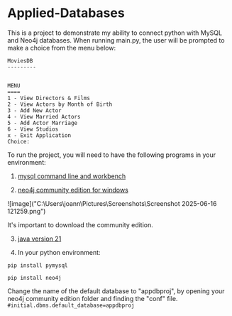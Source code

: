 # Applied-Databases

This is a project to demonstrate my ability to connect python with MySQL and Neo4j databases. When running main.py, the user will be prompted to make a choice from the menu below:

```
MoviesDB
---------


MENU
====
1 - View Directors & Films
2 - View Actors by Month of Birth
3 - Add New Actor
4 - View Married Actors
5 - Add Actor Marriage
6 - View Studios
x - Exit Application
Choice:
```

To run the project, you will need to have the following programs in your environment:

1. [mysql command line and workbench](https://dev.mysql.com/downloads/installer/) 

2. [neo4j community edition for windows](https://neo4j.com/deployment-center/)

![image]("C:\Users\joann\Pictures\Screenshots\Screenshot 2025-06-16 121259.png")

It's important to download the community edition.

3. [java version 21](https://adoptium.net/en-GB/temurin/releases/?os=any&arch=any&version=21)

4. In your python environment:

```pip install pymysql```

```pip install neo4j```

Change the name of the default database to "appdbproj", by opening your neo4j community edition folder and finding the "conf" file.
```#initial.dbms.default_database=appdbproj```


